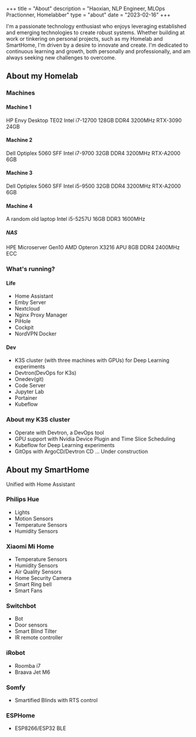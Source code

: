 +++
title = "About"
description = "Haoxian, NLP Engineer, MLOps Practionner, Homelabber"
type = "about"
date = "2023-02-16"
+++

I'm a passionate technology enthusiast who enjoys leveraging established and emerging technologies to create robust systems. Whether building at work or tinkering on personal projects, such as my Homelab and SmartHome, I'm driven by a desire to innovate and create. I'm dedicated to continuous learning and growth, both personally and professionally, and am always seeking new challenges to overcome.

## About my Homelab 
### Machines 
#### Machine 1
HP Envy Desktop TE02
Intel i7-12700 
128GB DDR4 3200MHz
RTX-3090 24GB
#### Machine 2
Dell Optiplex 5060 SFF
Intel i7-9700 
32GB DDR4 3200MHz
RTX-A2000 6GB
#### Machine 3
Dell Optiplex 5060 SFF
Intel i5-9500 
32GB DDR4 3200MHz
RTX-A2000 6GB

#### Machine 4 
A random old laptop
Intel i5-5257U 
16GB DDR3 1600MHz
##### NAS
HPE Microserver Gen10 
AMD Opteron X3216 APU
8GB DDR4 2400MHz ECC

### What's running? 
#### Life
- Home Assistant
- Emby Server 
- Nextcloud
- Nginx Proxy Manager
- PiHole
- Cockpit 
- NordVPN Docker

#### Dev
- K3S cluster (with three machines with GPUs) for Deep Learning experiments
- Devtron(DevOps for K3s)
- Onedev(git)
- Code Server
- Jupyter Lab
- Portainer
- Kubeflow

### About my K3S cluster
- Operate with Devtron, a DevOps tool 
- GPU support with Nvidia Device Plugin and Time Slice Scheduling
- Kubeflow for Deep Learning experiments
- GitOps with ArgoCD/Devtron CD 
... Under construction


## About my SmartHome

Unified with Home Assistant
### Philips Hue 
- Lights 
- Motion Sensors 
- Temperature Sensors
- Humidity Sensors
### Xiaomi Mi Home
- Temperature Sensors
- Humidity Sensors
- Air Quality Sensors
- Home Security Camera
- Smart Ring bell
- Smart Fans
### Switchbot 
- Bot
- Door sensors
- Smart Blind Tilter 
- IR remote controller 
### iRobot
- Roomba i7 
- Braava Jet M6
### Somfy
- Smartified Blinds with RTS control
### ESPHome
-  ESP8266/ESP32 BLE 
